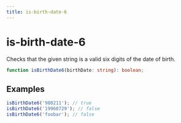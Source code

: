 ```yaml
---
title: is-birth-date-6
---
```


# is-birth-date-6

Checks that the given string is a valid six digits of the date of birth.

```typescript
function isBirthDate6(birthDate: string): boolean;
```

## Examples

```typescript
isBirthDate6('980211'); // true
isBirthDate6('19960729'); // false
isBirthDate6('foobar'); // false
```
